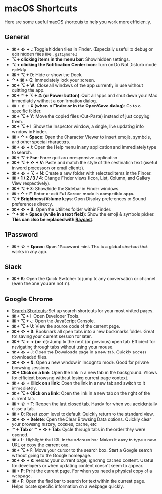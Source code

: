 # macOS Shortcuts

Here are some useful macOS shortcuts to help you work more efficiently.

## General

- **⌘ + ⇧ + .**: Toggle hidden files in Finder. (Especially useful to debug or edit hidden files like `.gitignore`.)
- **⌥ + clicking items in the menu bar**: Show hidden settings.
- **⌥ + clicking the Notification Center icon**: Turn on Do Not Disturb mode quickly.
- **⌘ + ⌥ + D**: Hide or show the Dock.
- **⌃ + ⌘ + Q**: Immediately lock your screen.
- **⌘ + ⌥ + W**: Close all windows of the app currently in use without quitting the app.
- **⌘ + ⌃ + ⌥ + ⏏ (or Power button)**: Quit all apps and shut down your Mac immediately without a confirmation dialog.
- **⌘ + ⇧ + G (when in Finder or in the Open/Save dialog)**: Go to a specific folder.
- **⌘ + ⌥ + V**: Move the copied files (Cut-Paste) instead of just copying them.
- **⌘ + ⌥ + I**: Show the Inspector window, a single, live updating info window in Finder.
- **⌘ + ⌃ + Space**: Open the Character Viewer to insert emojis, symbols, and other special characters.
- **⌘ + ⇧ + /**: Open the Help menu in any application and immediately type to search.
- **⌘ + ⌥ + Esc**: Force quit an unresponsive application.
- **⌘ + ⌥ + ⇧ + V**: Paste and match the style of the destination text (useful in word processors or email clients).
- **⌘ + ⇧ + ⌥ + N**: Create a new folder with selected items in the Finder.
- **⌘ + 1 / 2 / 3 / 4**: Change Finder views (Icon, List, Column, and Gallery View respectively).
- **⌘ + ⌥ + S**: Show/hide the Sidebar in Finder windows.
- **⌘ + ⌃ + F**: Enter or exit Full Screen mode in compatible apps.
- **⌥ + Brightness/Volume keys**: Open Display preferences or Sound preferences directly.
- **⌘ + ⇧ + U**: Open the Utilities folder within Finder.
- **⌃ + ⌘ + Space (while in a text field)**: Show the emoji & symbols picker. **This can also be replaced with [Raycast](nice_to_have/raycast.md)**.

## 1Password

- **⌘ + ⇧ + Space**: Open 1Password mini. This is a global shortcut that works in any app.

## Slack

- **⌘ + K**: Open the Quick Switcher to jump to any conversation or channel (even the one you are not in).

## Google Chrome

- [Search Shortcuts](nice_to_have/google_chrome_shortcuts.md): Set up search shortcuts for your most visited pages.
- **⌘ + ⌥ + I**: Open Developer Tools.
- **⌘ + ⌥ + J**: Open the JavaScript Console.
- **⌘ + ⌥ + U**: View the source code of the current page.
- **⌘ + ⇧ + D**: Bookmark all open tabs into a new bookmarks folder. Great for saving your current session for later.
- **⌘ + ⌥ + → (or ←)**: Jump to the next (or previous) open tab. Efficient for navigating through tabs without using your mouse.
- **⌘ + ⇧ + J**: Open the Downloads page in a new tab. Quickly access downloaded files.
- **⌘ + ⇧ + N**: Open a new window in Incognito mode. Good for private browsing sessions.
- **⌘ + Click on a link**: Open the link in a new tab in the background. Allows for efficient browsing without losing current page context.
- **⌘ + ⇧ + Click on a link**: Open the link in a new tab and switch to it immediately.
- **⌘ + ⌥ + Click on a link**: Open the link in a new tab on the right of the current tab.
- **⌘ + ⇧ + T**: Reopen the last closed tab. Handy for when you accidentally close a tab.
- **⌘ + 0**: Reset zoom level to default. Quickly return to the standard view.
- **⌘ + ⇧ + Delete**: Open the Clear Browsing Data options. Quickly clear your browsing history, cookies, cache, etc.
- **⌃ + Tab or ⌃ + ⇧ + Tab**: Cycle through tabs in the order they were opened.
- **⌘ + L**: Highlight the URL in the address bar. Makes it easy to type a new URL or copy the current one.
- **⌘ + ⌥ + F**: Move your cursor to the search box. Start a Google search without going to the Google homepage.
- **⌘ + ⇧ + R**: Reload your current page, ignoring cached content. Useful for developers or when updating content doesn't seem to appear.
- **⌘ + P**: Print the current page. For when you need a physical copy of a webpage.
- **⌘ + F**: Open the find bar to search for text within the current page. Helps locate specific information on a webpage quickly.
